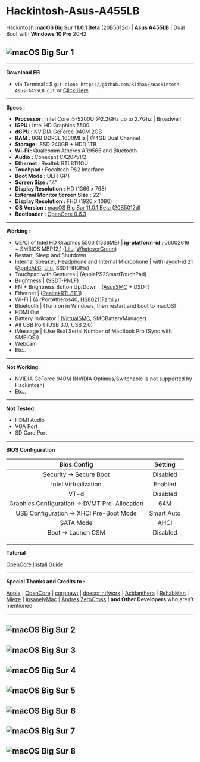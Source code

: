 # **Hackintosh-Asus-A455LB**

Hackintosh **macOS Big Sur 11.0.1 Beta** (20B5012d) | **Asus A455LB** | Dual Boot with **Windows 10 Pro** 20H2

## <img src="img/Screen Shot 2020-11-04 at 7.00.49 PM.png" alt="macOS Big Sur 1" align="center">

---

**Download EFI**

- via Terminal : \$ `git clone https://github.com/RidhaAF/Hackintosh-Asus-A455LB.git` or [Click Here](https://github.com/RidhaAF/Hackintosh-Asus-A455LB/archive/master.zip)

---

**Specs :**

- **Processor :** Intel Core i5-5200U @2.2GHz up to 2.7Ghz | Broadwell
- **IGPU :** Intel HD Graphics 5500
- **dGPU :** NVIDIA GeForce 940M 2GB
- **RAM :** 8GB DDR3L 1600MHz | @4GB Dual Channel
- **Storage :** SSD 240GB + HDD 1TB
- **Wi-Fi :** Qualcomm Atheros AR9565 and Bluetooth
- **Audio :** Conexant CX20751/2
- **Ethernet :** Realtek RTL8111GU
- **Touchpad :** Focaltech PS2 Interface
- **Boot Mode :** UEFI GPT
- **Screen Size :** 14"
- **Display Resolution :** HD (1366 x 768)
- **External Monitor Screen Size :** 22"
- **Display Resolution :** FHD (1920 x 1080)
- **OS Version :** [macOS Big Sur 11.0.1 Beta (20B5012d)](https://github.com/corpnewt/gibMacOS)
- **Bootloader :** [OpenCore 0.6.3](https://github.com/acidanthera/OpenCorePkg/releases)

---

**Working :**

- QE/CI of Intel HD Graphics 5500 (1536MB) | **ig-platform-id** : 06002616 + SMBIOS MBP12,1 ([Lilu](https://github.com/acidanthera/Lilu/releases), [WhateverGreen](https://github.com/acidanthera/whatevergreen/releases))
- Restart, Sleep and Shutdown
- Internal Speaker, Headphone and Internal Microphone | with layout-id 21 ([AppleALC](https://github.com/acidanthera/applealc/releases), [Lilu](https://github.com/acidanthera/Lilu/releases), SSDT-IRQFix)
- Touchpad with Gestures | (ApplePS2SmartTouchPad)
- Brightness | (SSDT-PNLF)
- FN + Brightness Button Up/Down | ([AsusSMC](https://github.com/hieplpvip/AsusSMC/releases) + DSDT)
- Ethernet | ([RealtekRTL8111](https://github.com/Mieze/RTL8111_driver_for_OS_X/releases))
- Wi-Fi | (AirPortAtheros40, [HS80211Family](https://www.insanelymac.com/forum/files/file/1008-io80211family-modif/))
- Bluetooth | (Turn on in Windows, then restart and boot to macOS)
- HDMI Out
- Battery Indicator | ([VirtualSMC](https://github.com/acidanthera/virtualsmc/releases), SMCBatteryManager)
- All USB Port (USB 3.0, USB 2.0)
- iMessage | (Use Real Serial Number of MacBook Pro (Sync with SMBIOS))
- Webcam
- Etc..

---

**Not Working :**

- NVIDIA GeForce 940M (NVIDIA Optimus/Switchable is not supported by Hackintosh)
- Etc..

---

**Not Tested :**

- HDMI Audio
- VGA Port
- SD Card Port

---

**BIOS Configuration**

|                  Bios Config                  |       Setting        |
| :-------------------------------------------: | :------------------: |
|            Security -> Secure Boot            |       Disabled       |
|             Intel Virtualization              |       Enabled        |
|                     VT-d                      |       Disabled       |
| Graphics Configuration -> DVMT Pre-Allocation |         64M          |
|    USB Configuration -> XHCI Pre-Boot Mode    |       Smart Auto     |
|                   SATA Mode                   |         AHCI         |
|              Boot -> Launch CSM               |       Disabled       |

---

**Tutorial**

[OpenCore Install Guide](https://dortania.github.io/OpenCore-Install-Guide/)

---

**Special Thanks and Credits to :**

[Apple](https://www.apple.com) | [OpenCore](https://github.com/acidanthera/OpenCorePkg) | [corpnewt](https://github.com/corpnewt/gibMacOS) | [doesprintfwork](https://github.com/doesprintfwork/MakeInstallmacOS) | [Acidanthera](https://github.com/acidanthera) | [RehabMan](https://github.com/RehabMan/Laptop-DSDT-Patch) | [Mieze](https://github.com/Mieze/RTL8111_driver_for_OS_X) | [InsanelyMac](https://www.insanelymac.com/forum) | [Andres ZeroCross](https://github.com/andreszerocross) | <b>and Other Developers</b> who aren't mentioned.

---

## <img src="img/Screen Shot 2020-11-04 at 7.01.16 PM.png" alt="macOS Big Sur 2" align="center">

## <img src="img/Screen Shot 2020-11-04 at 8.06.30 PM.png" alt="macOS Big Sur 3" align="center">

## <img src="img/Screen Shot 2020-11-04 at 8.38.53 PM.png" alt="macOS Big Sur 4" align="center">

## <img src="img/Screen Shot 2020-11-04 at 8.10.19 PM.png" alt="macOS Big Sur 5" align="center">

## <img src="img/Screen Shot 2020-11-04 at 8.13.34 PM.png" alt="macOS Big Sur 6" align="center">

## <img src="img/Screen Shot 2020-11-04 at 8.14.05 PM.png" alt="macOS Big Sur 7" align="center">

## <img src="img/Screen Shot 2020-11-04 at 8.15.29 PM.png" alt="macOS Big Sur 8" align="center">
